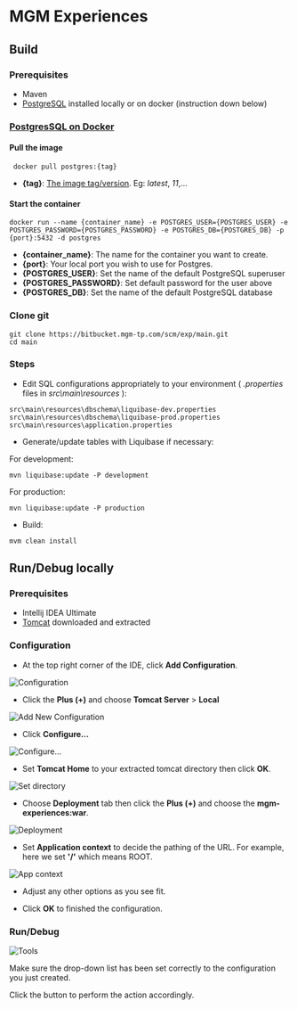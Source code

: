 # MGM Experiences



## Build


### Prerequisites

* Maven
* [PostgreSQL](https://www.postgresql.org/) installed locally or on docker (instruction down below)

### [PostgresSQL on Docker](https://hub.docker.com/_/postgres)
#### Pull the image

```
 docker pull postgres:{tag}
```

*    **\{tag\}**: [The image tag/version](https://hub.docker.com/_/postgres#supported-tags-and-respective-dockerfile-links). Eg: *latest*, *11*,...

#### Start the container

```
docker run --name {container_name} -e POSTGRES_USER={POSTGRES_USER} -e POSTGRES_PASSWORD={POSTGRES_PASSWORD} -e POSTGRES_DB={POSTGRES_DB} -p {port}:5432 -d postgres
```

*    **\{container_name\}**: The name for the container you want to create.
*    **\{port\}**: Your local port you wish to use for Postgres.
*    **{POSTGRES_USER}**: Set the name of the default PostgreSQL superuser
*    **{POSTGRES_PASSWORD}**: Set default password for the user above
*    **{POSTGRES_DB}**: Set the name of the default PostgreSQL database
     



### Clone git

```
git clone https://bitbucket.mgm-tp.com/scm/exp/main.git
cd main
```

### Steps

*    Edit SQL configurations appropriately to your environment ( *.properties* files in *src\\main\\resources* ):
```
src\main\resources\dbschema\liquibase-dev.properties
src\main\resources\dbschema\liquibase-prod.properties
src\main\resources\application.properties
```
*    Generate/update tables with Liquibase if necessary:

For development:

```
mvn liquibase:update -P development
```

For production:

```
mvn liquibase:update -P production
```

*    Build:

```
mvm clean install
```

## Run/Debug locally

### Prerequisites


* Intellij IDEA Ultimate
* [Tomcat](https://tomcat.apache.org/) downloaded and extracted

### Configuration
* At the top right corner of the IDE, click **Add Configuration**.

![Configuration](instructions/images/cfg.PNG)

* Click the **Plus (+)** and choose **Tomcat Server** > **Local**

![Add New Configuration](instructions/images/add_cfg.png)

* Click **Configure...**

![Configure...](instructions/images/cfg_main.PNG)

* Set **Tomcat Home** to your extracted tomcat directory then click **OK**.

![Set directory](instructions/images/set_dir.PNG)

* Choose **Deployment** tab then click the **Plus (+)** and choose the **mgm-experiences:war**.

![Deployment](instructions/images/set_artifact.PNG)

* Set **Application context** to decide the pathing of the URL. For example, here we set **'/'** which means ROOT. 

![App context](instructions/images/set_context.PNG)

* Adjust any other options as you see fit.

* Click **OK** to finished the configuration.

### Run/Debug

![Tools](instructions/images/corner.PNG)

Make sure the drop-down list has been set correctly to the configuration you just created.

Click the button to perform the action accordingly.

